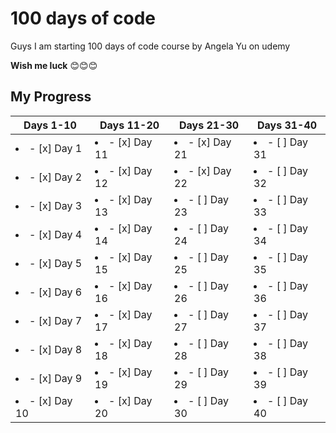 # 100 days of code
Guys I am starting 100 days of code course by Angela Yu on udemy

**Wish me luck** 😊😊😊

## My Progress

| Days 1-10 | Days 11-20 | Days 21-30 | Days 31-40 |
|--- | ---|--- | ---|
| <li>- [x] Day 1</li>| <li>- [x] Day 11</li> | <li>- [x] Day 21</li> | <li>- [ ] Day 31</li> | 
| <li>- [x] Day 2</li>| <li>- [x] Day 12</li> | <li>- [x] Day 22</li> | <li>- [ ] Day 32</li> | 
| <li>- [x] Day 3</li>| <li>- [x] Day 13</li> | <li>- [ ] Day 23</li> | <li>- [ ] Day 33</li> | 
| <li>- [x] Day 4</li>| <li>- [x] Day 14</li> | <li>- [ ] Day 24</li> | <li>- [ ] Day 34</li> | 
| <li>- [x] Day 5</li>| <li>- [x] Day 15</li> | <li>- [ ] Day 25</li> | <li>- [ ] Day 35</li> | 
| <li>- [x] Day 6</li>| <li>- [x] Day 16</li> | <li>- [ ] Day 26</li> | <li>- [ ] Day 36</li> | 
| <li>- [x] Day 7</li>| <li>- [x] Day 17</li> | <li>- [ ] Day 27</li> | <li>- [ ] Day 37</li> | 
| <li>- [x] Day 8</li>| <li>- [x] Day 18</li> | <li>- [ ] Day 28</li> | <li>- [ ] Day 38</li> | 
| <li>- [x] Day 9</li>| <li>- [x] Day 19</li> | <li>- [ ] Day 29</li> | <li>- [ ] Day 39</li> | 
| <li>- [x] Day 10</li>| <li>- [x] Day 20</li> | <li>- [ ] Day 30</li> | <li>- [ ] Day 40</li> | 
